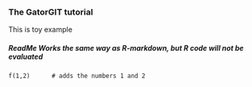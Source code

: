 ### The GatorGIT tutorial
This is toy example

##### ReadMe Works the same way as R-markdown, but R code will not be evaluated

```
f(1,2)      # adds the numbers 1 and 2
```
